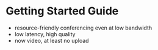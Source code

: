 # Getting Started Guide

- resource-friendly conferencing even at low bandwidth
- low latency, high quality
- now video, at least no upload
